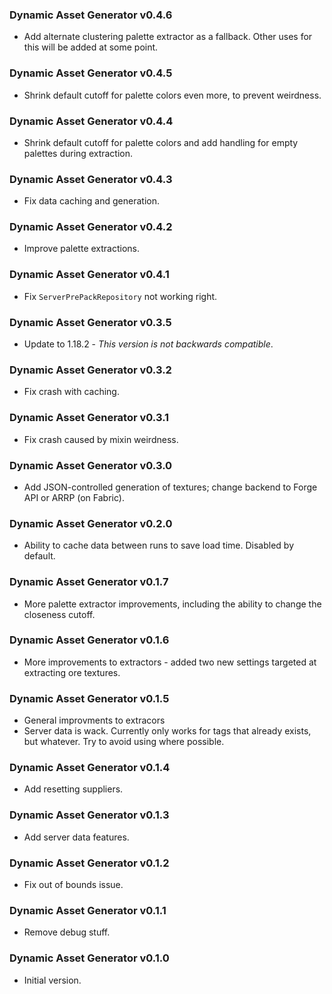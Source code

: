 ### Dynamic Asset Generator v0.4.6

- Add alternate clustering palette extractor as a fallback. Other uses for this will be added at some point.

### Dynamic Asset Generator v0.4.5

- Shrink default cutoff for palette colors even more, to prevent weirdness.

### Dynamic Asset Generator v0.4.4

- Shrink default cutoff for palette colors and add handling for empty palettes during extraction.

### Dynamic Asset Generator v0.4.3

- Fix data caching and generation.

### Dynamic Asset Generator v0.4.2

- Improve palette extractions.

### Dynamic Asset Generator v0.4.1

- Fix `ServerPrePackRepository` not working right.

### Dynamic Asset Generator v0.3.5

- Update to 1.18.2 - *This version is not backwards compatible*.

### Dynamic Asset Generator v0.3.2

- Fix crash with caching.

### Dynamic Asset Generator v0.3.1

- Fix crash caused by mixin weirdness.

### Dynamic Asset Generator v0.3.0

- Add JSON-controlled generation of textures; change backend to Forge API or ARRP (on Fabric).

### Dynamic Asset Generator v0.2.0

- Ability to cache data between runs to save load time. Disabled by default.

### Dynamic Asset Generator v0.1.7

- More palette extractor improvements, including the ability to change the closeness cutoff.

### Dynamic Asset Generator v0.1.6

- More improvements to extractors - added two new settings targeted at extracting ore textures.

### Dynamic Asset Generator v0.1.5

- General improvments to extracors
- Server data is wack. Currently only works for tags that already exists, but whatever. Try to avoid using where possible.

### Dynamic Asset Generator v0.1.4

- Add resetting suppliers.

### Dynamic Asset Generator v0.1.3

- Add server data features.

### Dynamic Asset Generator v0.1.2

- Fix out of bounds issue.

### Dynamic Asset Generator v0.1.1

- Remove debug stuff.

### Dynamic Asset Generator v0.1.0

- Initial version.
